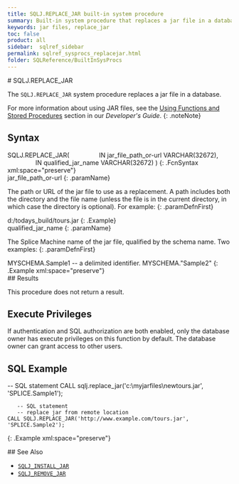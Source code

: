 ```yaml
---
title: SQLJ.REPLACE_JAR built-in system procedure
summary: Built-in system procedure that replaces a jar file in a database.
keywords: jar files, replace_jar
toc: false
product: all
sidebar:  sqlref_sidebar
permalink: sqlref_sysprocs_replacejar.html
folder: SQLReference/BuiltInSysProcs
---
```

<section>
<div class="TopicContent" data-swiftype-index="true" markdown="1">
# SQLJ.REPLACE_JAR

The `SQLJ.REPLACE_JAR` system procedure replaces a jar file in a
database.

For more information about using JAR files, see the [Using Functions and
Stored Procedures](developers_fcnsandprocs_intro.html) section in our
*Developer's Guide*.
{: .noteNote}

## Syntax

<div class="fcnWrapperWide" markdown="1">
    SQLJ.REPLACE_JAR(
                    IN jar_file_path_or-url VARCHAR(32672),
                    IN qualified_jar_name VARCHAR(32672)
                    )
{: .FcnSyntax xml:space="preserve"}

</div>
<div class="paramList" markdown="1">
jar_file_path_or-url
{: .paramName}

The path or URL of the jar file to use as a replacement. A path includes
both the directory and the file name (unless the file is in the current
directory, in which case the directory is optional). For example:
{: .paramDefnFirst}

<div class="preWrapper" markdown="1">
    d:/todays_build/tours.jar
{: .Example}

</div>
qualified_jar_name
{: .paramName}

The Splice Machine name of the jar file, qualified by the schema name.
Two examples:
{: .paramDefnFirst}

<div class="preWrapper" markdown="1">
    MYSCHEMA.Sample1
      -- a delimited identifier.
    MYSCHEMA."Sample2"
{: .Example xml:space="preserve"}

</div>
</div>
## Results

This procedure does not return a result.

## Execute Privileges

If authentication and SQL authorization are both enabled, only the
database owner has execute privileges on this function by default. The
database owner can grant access to other users.

## SQL Example

<div class="preWrapperWide" markdown="1">
       -- SQL statement
    CALL sqlj.replace_jar('c:\myjarfiles\newtours.jar', 'SPLICE.Sample1');

       -- SQL statement
       -- replace jar from remote location
    CALL SQLJ.REPLACE_JAR('http://www.example.com/tours.jar', 'SPLICE.Sample2');
{: .Example xml:space="preserve"}

</div>
## See Also

* [`SQLJ_INSTALL_JAR`](sqlref_sysprocs_installjar.html)
* [`SQLJ_REMOVE_JAR`](sqlref_sysprocs_modifypassword.html)

</div>
</section>
